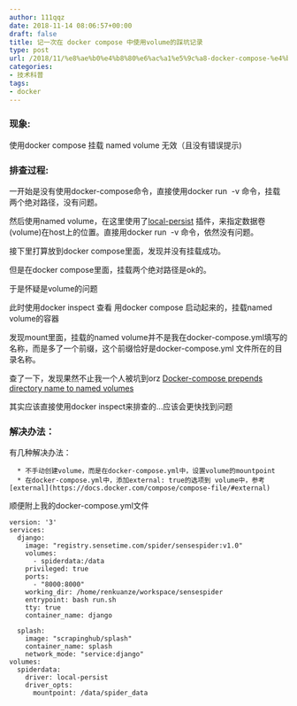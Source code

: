 ```yaml
---
author: 111qqz
date: 2018-11-14 08:06:57+00:00
draft: false
title: 记一次在 docker compose 中使用volume的踩坑记录
type: post
url: /2018/11/%e8%ae%b0%e4%b8%80%e6%ac%a1%e5%9c%a8-docker-compose-%e4%b8%ad%e4%bd%bf%e7%94%a8volume%e7%9a%84%e8%b8%a9%e5%9d%91%e8%ae%b0%e5%bd%95/
categories:
- 技术科普
tags:
- docker
---
```


### 现象:


使用docker compose 挂载 named volume 无效（且没有错误提示)


### 排查过程:


一开始是没有使用docker-compose命令，直接使用docker run  -v 命令，挂载两个绝对路径，没有问题。

然后使用named volume，在这里使用了[local-persist](https://github.com/CWSpear/local-persist) 插件，来指定数据卷(volume)在host上的位置。直接用docker run  -v 命令，依然没有问题。

接下里打算放到docker compose里面，发现并没有挂载成功。

但是在docker compose里面，挂载两个绝对路径是ok的。

于是怀疑是volume的问题

此时使用docker inspect 查看 用docker compose 启动起来的，挂载named volume的容器

发现mount里面，挂载的named volume并不是我在docker-compose.yml填写的名称，而是多了一个前缀，这个前缀恰好是docker-compose.yml 文件所在的目录名称。

查了一下，发现果然不止我一个人被坑到orz [Docker-compose prepends directory name to named volumes](https://forums.docker.com/t/docker-compose-prepends-directory-name-to-named-volumes/32835)

其实应该直接使用docker inspect来排查的...应该会更快找到问题


### 解决办法：


有几种解决办法：



 	  * 不手动创建volume，而是在docker-compose.yml中，设置volume的mountpoint
 	  * 在docker-compose.yml中，添加external: true的选项到 volume中，参考[external](https://docs.docker.com/compose/compose-file/#external)

顺便附上我的docker-compose.yml文件

    
    version: '3'
    services:
      django:
        image: "registry.sensetime.com/spider/sensespider:v1.0"
        volumes:
          - spiderdata:/data
        privileged: true 
        ports:
          - "8000:8000"
        working_dir: /home/renkuanze/workspace/sensespider
        entrypoint: bash run.sh
        tty: true
        container_name: django
       
      splash: 
        image: "scrapinghub/splash"
        container_name: splash
        network_mode: "service:django"
    volumes:
      spiderdata:
        driver: local-persist
        driver_opts:
          mountpoint: /data/spider_data
            
    











